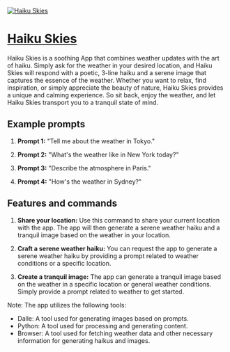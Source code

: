 [![Haiku Skies](https://files.oaiusercontent.com/file-p1q6aktvieHnIKeOCMLCO96V?se=2123-10-17T16%3A50%3A07Z&sp=r&sv=2021-08-06&sr=b&rscc=max-age%3D31536000%2C%20immutable&rscd=attachment%3B%20filename%3D291e3f5a-502b-44bd-94e8-95f56723d3b2.png&sig=hJa97JjCDV2Ec0qTE1aybbLyAU/lK2ezbZE2S8wleRQ%3D)](https://chat.openai.com/g/g-xygCsKzCo-haiku-skies)

# [Haiku Skies](https://chat.openai.com/g/g-xygCsKzCo-haiku-skies)

Haiku Skies is a soothing App that combines weather updates with the art of haiku. Simply ask for the weather in your desired location, and Haiku Skies will respond with a poetic, 3-line haiku and a serene image that captures the essence of the weather. Whether you want to relax, find inspiration, or simply appreciate the beauty of nature, Haiku Skies provides a unique and calming experience. So sit back, enjoy the weather, and let Haiku Skies transport you to a tranquil state of mind.

## Example prompts

1. **Prompt 1:** "Tell me about the weather in Tokyo."

2. **Prompt 2:** "What's the weather like in New York today?"

3. **Prompt 3:** "Describe the atmosphere in Paris."

4. **Prompt 4:** "How's the weather in Sydney?"

## Features and commands

1. **Share your location:** Use this command to share your current location with the app. The app will then generate a serene weather haiku and a tranquil image based on the weather in your location.

2. **Craft a serene weather haiku:** You can request the app to generate a serene weather haiku by providing a prompt related to weather conditions or a specific location.

3. **Create a tranquil image:** The app can generate a tranquil image based on the weather in a specific location or general weather conditions. Simply provide a prompt related to weather to get started.

Note: The app utilizes the following tools:
- Dalle: A tool used for generating images based on prompts.
- Python: A tool used for processing and generating content.
- Browser: A tool used for fetching weather data and other necessary information for generating haikus and images.